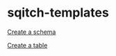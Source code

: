# sqitch-templates

[Create a schema](deploy/create-schema.md)

[Create a table](deploy/create-table.md)

